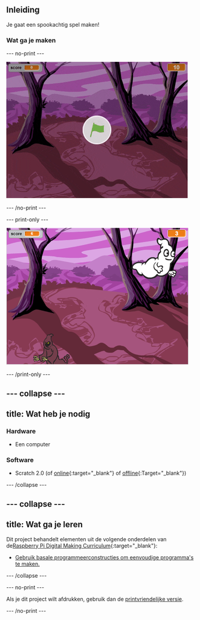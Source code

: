 ## Inleiding

Je gaat een spookachtig spel maken!

### Wat ga je maken

--- no-print ---

![showcase](images/showcase.gif)

--- /no-print ---

--- print-only ---

![showcase](images/showcase-static.png)

--- /print-only ---

--- collapse ---
---
title: Wat heb je nodig
---
### Hardware

+ Een computer

### Software

+ Scratch 2.0 (of [online](http://rpf.io/scratchon){:target="_blank"} of [offline](http://rpf.io/scratchoff){:Target="_blank"})

--- /collapse ---

--- collapse ---
---
title: Wat ga je leren
---
Dit project behandelt elementen uit de volgende onderdelen van de[Raspberry Pi Digital Making Curriculum](http://rpf.io/curriculum){:target="_blank"}:

+ [Gebruik basale programmeerconstructies om eenvoudige programma's te maken.](https://www.raspberrypi.org/curriculum/programming/creator)

--- /collapse ---

--- no-print ---

Als je dit project wilt afdrukken, gebruik dan de [printvriendelijke versie](https://projects.raspberrypi.org/nl-NL/projects/ghostbusters/print).

--- /no-print ---